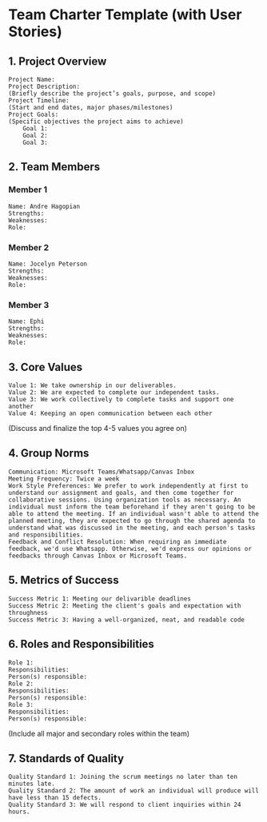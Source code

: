 # Team Charter Template (with User Stories)
## 1. Project Overview

    Project Name: 
    Project Description: 
    (Briefly describe the project’s goals, purpose, and scope)
    Project Timeline:
    (Start and end dates, major phases/milestones)
    Project Goals:
    (Specific objectives the project aims to achieve)
        Goal 1: 
        Goal 2: 
        Goal 3: 

## 2. Team Members

### Member 1

    Name: Andre Hagopian
    Strengths: 
    Weaknesses: 
    Role:

### Member 2

    Name: Jocelyn Peterson
    Strengths:
    Weaknesses:
    Role:

### Member 3

    Name: Ephi
    Strengths:
    Weaknesses:
    Role:

## 3. Core Values

    Value 1: We take ownership in our deliverables.
    Value 2: We are expected to complete our independent tasks.
    Value 3: We work collectively to complete tasks and support one another
    Value 4: Keeping an open communication between each other

(Discuss and finalize the top 4-5 values you agree on)

## 4. Group Norms

    Communication: Microsoft Teams/Whatsapp/Canvas Inbox
    Meeting Frequency: Twice a week
    Work Style Preferences: We prefer to work independently at first to understand our assignment and goals, and then come together for collaborative sessions. Using organization tools as necessary. An individual must inform the team beforehand if they aren't going to be able to attend the meeting. If an individual wasn't able to attend the planned meeting, they are expected to go through the shared agenda to understand what was discussed in the meeting, and each person's tasks and responsibilities.
    Feedback and Conflict Resolution: When requiring an immediate feedback, we'd use Whatsapp. Otherwise, we'd express our opinions or feedbacks through Canvas Inbox or Microsoft Teams. 

## 5. Metrics of Success

    Success Metric 1: Meeting our delivarible deadlines
    Success Metric 2: Meeting the client's goals and expectation with throughness 
    Success Metric 3: Having a well-organized, neat, and readable code

## 6. Roles and Responsibilities

    Role 1:
    Responsibilities:
    Person(s) responsible: 
    Role 2:
    Responsibilities:
    Person(s) responsible:
    Role 3:
    Responsibilities:
    Person(s) responsible:

(Include all major and secondary roles within the team)

## 7. Standards of Quality

    Quality Standard 1: Joining the scrum meetings no later than ten minutes late.
    Quality Standard 2: The amount of work an individual will produce will have less than 15 defects. 
    Quality Standard 3: We will respond to client inquiries within 24 hours.
